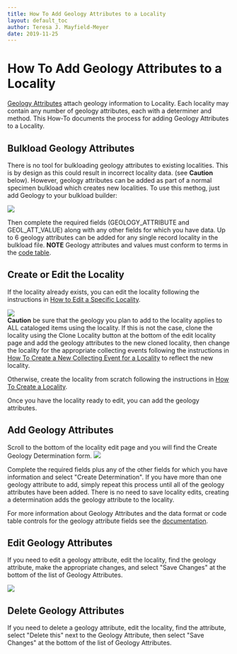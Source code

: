 ```yaml
---
title: How To Add Geology Attributes to a Locality
layout: default_toc
author: Teresa J. Mayfield-Meyer
date: 2019-11-25
---
```

# How To Add Geology Attributes to a Locality

[Geology Attributes](http://handbook.arctosdb.org/documentation/geology.html) attach geology information to Locality. Each locality may contain any number of geology attributes, each with a determiner and method. This How-To documents the process for adding Geology Attributes to a Locality.

## Bulkload Geology Attributes

There is no tool for bulkloading geology attributes to existing localities. This is by design as this could result in incorrect locality data. (see **Caution** below). However, geology attributes can be added as part of a normal specimen bulkload which creates new localities. To use this methog, just add Geology to your bulkload builder:  

![](https://raw.githubusercontent.com/ArctosDB/documentation-wiki/gh-pages/tutorial_images/geology_images/Bulkload_builder.jpg)

Then complete the required fields (GEOLOGY_ATTRIBUTE and GEOL_ATT_VALUE) along with any other fields for which you have data. Up to 6 geology attributes can be added for any single record locality in the bulkload file. **NOTE** Geology attributes and values must conform to terms in the [code table](https://arctos.database.museum/info/ctDocumentation.cfm?table=CTGEOLOGY_ATTRIBUTE).

## Create or Edit the Locality 

If the locality already exists, you can edit the locality following the instructions in [How to Edit a Specific Locality](http://handbook.arctosdb.org/how_to/How-to-Edit-a-Specific-Locality.html).  

![](https://raw.githubusercontent.com/ArctosDB/documentation-wiki/gh-pages/tutorial_images/Bear%20Caution.jpg)  
**Caution** be sure that the geology you plan to add to the locality applies to ALL cataloged items using the locality. If this is not the case, clone the locality using the Clone Locality button at the bottom of the edit locality page and add the geology attributes to the new cloned locality, then change the locality for the appropriate collecting events following the instructions in [How To Create a New Collecting Event for a Locality](http://handbook.arctosdb.org/how_to/How-to-Create-a-New-Collecting-Event-for-a-Locality.html) to reflect the new locality.

Otherwise, create the locality from scratch following the instructions in [How To Create a Locality](http://handbook.arctosdb.org/how_to/How-to-Create-a-Locality.html).

Once you have the locality ready to edit, you can add the geology attributes.

## Add Geology Attributes

Scroll to the bottom of the locality edit page and you will find the Create Geology Determination form.
![](https://raw.githubusercontent.com/ArctosDB/documentation-wiki/gh-pages/tutorial_images/geology_images/Create_Geol.jpg)

Complete the required fields plus any of the other fields for which you have information and select "Create Determination". If you have more than one geology attribute to add, simply repeat this process until all of the geology attributes have been added. There is no need to save locality edits, creating a determination adds the geology attribute to the locality. 

For more information about Geology Attributes and the data format or code table controls for the geology attribute fields see the [documentation](http://handbook.arctosdb.org/documentation/geology.html).

## Edit Geology Attributes 

If you need to edit a geology attribute, edit the locality, find the geology attribute, make the appropriate changes, and select "Save Changes" at the bottom of the list of Geology Attributes. 

![](https://raw.githubusercontent.com/ArctosDB/documentation-wiki/gh-pages/tutorial_images/geology_images/Edit_Geol.jpg)

## Delete Geology Attributes

If you need to delete a geology attribute, edit the locality, find the attribute, select "Delete this" next to the Geology Attribute, then select "Save Changes" at the bottom of the list of Geology Attributes. 
